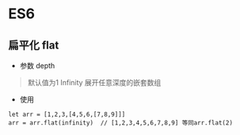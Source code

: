 # ES6

## 扁平化 flat

* 参数 depth 

> 默认值为1  Infinity 展开任意深度的嵌套数组

* 使用

``` 
let arr = [1,2,3,[4,5,6,[7,8,9]]]
arr = arr.flat(infinity)  // [1,2,3,4,5,6,7,8,9] 等同arr.flat(2)

```
<Vssue :issue-id="228" />
